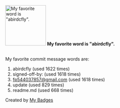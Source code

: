 <img src="https://github.com/my-badges/my-badges/blob/master/src/all-badges/favorite-word/favorite-word.png?raw=true" alt="My favorite word is &quot;abirdcfly&quot;." title="My favorite word is &quot;abirdcfly&quot;." width="128">
<strong>My favorite word is &quot;abirdcfly&quot;.</strong>
<br><br>

My favorite commit message words are:

1. abirdcfly (used 1622 times)
2. signed-off-by: (used 1618 times)
3. <fp544037857@gmail.com> (used 1618 times)
4. update (used 829 times)
5. readme.md (used 668 times)


Created by <a href="https://github.com/my-badges/my-badges">My Badges</a>